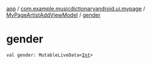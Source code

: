 [app](../../index.md) / [com.example.musicdictionaryandroid.ui.mypage](../index.md) / [MyPageArtistAddViewModel](index.md) / [gender](./gender.md)

# gender

`val gender: MutableLiveData<`[`Int`](https://kotlinlang.org/api/latest/jvm/stdlib/kotlin/-int/index.html)`>`